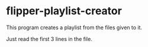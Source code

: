 # flipper-playlist-creator
This program creates a playlist from the files given to it.

Just read the first 3 lines in the file.
